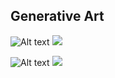 ## Generative Art

![Alt text](./examples/-1836813014653452784.svg.svg)
<img src="./examples/-1836813014653452784.svg">


![Alt text](./examples/-79126477478620512.svg)
<img src="./examples/-79126477478620512.svg">
